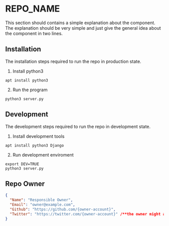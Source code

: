 # REPO_NAME
This section should contains a simple explanation about the component. The explanation should be very simple and just give the general idea about the component in two lines.

## Installation
The installation steps required to run the repo in production state.
1. Install python3
```
apt install python3
```
2. Run the program 
```
python3 server.py
```

## Development
The development steps required to run the repo in development state.
1. Install development tools
```
apt install python3 Django
```
2. Run development enviroment
```
export DEV=TRUE
python3 server.py
```

## Repo Owner
```JSON
{
  "Name": "Responsible Owner",
  "Email": "owner@example.com",
  "Github": "https://github.com/{owner-account}",
  "Twitter": "https://twitter.com/{owner-account}" /**the owner might add or remove a contact**/
}
```
